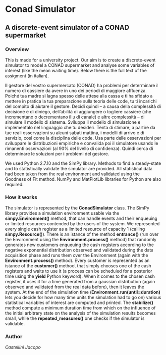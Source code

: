 # Conad Simulator

## A discrete-event simulator of a CONAD supermarket

### Overview
This is made for a university project. Our aim is to create a discrete-event simulator to model a CONAD supermarket and analyse some variables of interest (like the mean waiting time). Below there is the full text of the assigment (in italian).

Il gestore del vostro supermercato (CONAD) ha problemi per determinare il numero di cassiere da avere in uno dei periodi di maggiore affluenza.
Poiché tua madre si lagna spesso delle attese alla cassa e ti ha sfidato a mettere in pratica la tua preparazione sulla teoria delle code, tu ti incarichi del compito di aiutare il gestore.
Decidi quindi – a causa della complessità di decisione e di diniego, dell’abilità di aggiungere o togliere cassiere  (che incrementano o decrementano il μ di canale) e altre complessità – di simulare il modello di sistema.
Sviluppa il modello di simulazione e implementalo nel linguaggio che tu desideri.
Tenta di stimare, a partire da tue reali osservazioni su alcuni sabati mattina, i modelli di arrivo e di servizio, così come la disciplina delle code.
Usa parte delle osservazioni per sviluppare le distribuzioni empiriche e convalida poi il simulatore usando le rimanenti osservazioni (al 90% del livello di confidenza). 
Quindi cerca di determinare le soluzioni per i problemi del gestore.

We used Python 2.7.10 and the SimPy library. Methods to find a steady-state and to statistically validate the simulator are provided. All statistical data had been taken from the real environment and validated using the Goodness of Fit method. NumPy and MatPlotLib libraries for Python are also required.

### How it works
The simulator is represented by the **ConadSimulator** class. The SimPy library provides a simulation environment usable via the **simpy.Environment()** method, that can handle events and their enqueuing or limited resources contended by the users of the system. We represented every single cash register as a limited resource of capacity 1 (calling **simpy.Resource()**). There is an istance of the method **entrance()** (run over the Environment using the **Environment.process()** method) that randomly generates new customers enqueuing the cash registers according to the negative exponential distribution observed and validated during the data acquisition phase and runs them over the Environment (again with the **Environment.process()** method). Every customer is represented as an istance of the **customer()** method, that simply chooses one of the cash registers and waits to use it (a process can be scheduled for a posterior time using the **yield** Python keyword). When it comes to the chosen cash register, it uses it for a time generated from a gaussian distribution (again observed and validated from the real data before), then it leaves the system. At the end of the simulation time (**Environment.run(until=duration)** lets you decide for how many time units the simulation had to go on) various statistical variables of interest are computed and printed. The **stabilize()** method compute a minimum duration time from which on the influence of the initial arbitrary state on the analysis of the simulation results becomes small, while the **repeated_measures()** one checks if the simulator is validable.

### Author
*Castellini Jacopo*
